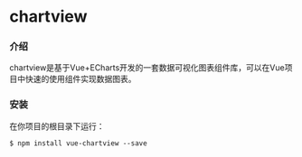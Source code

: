 # chartview

### 介绍
chartview是基于Vue+ECharts开发的一套数据可视化图表组件库，可以在Vue项目中快速的使用组件实现数据图表。

### 安装

在你项目的根目录下运行：
```shell
$ npm install vue-chartview --save
```